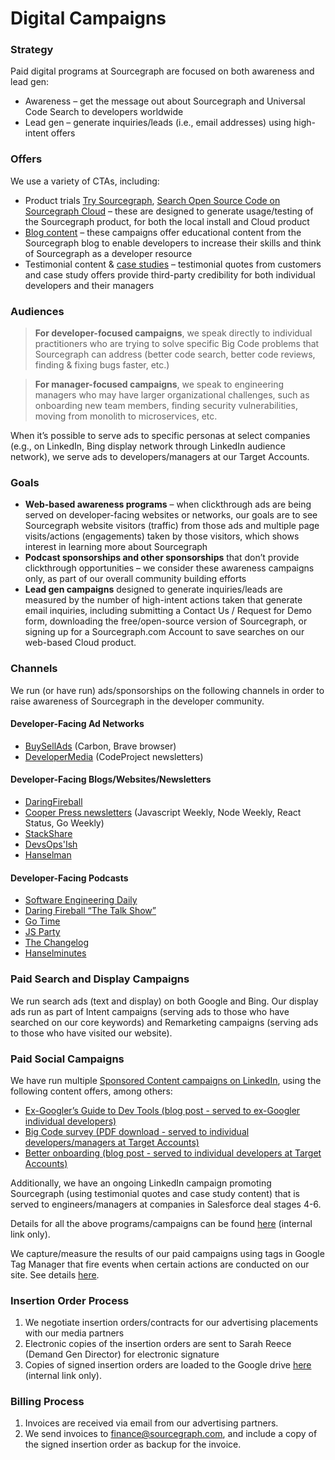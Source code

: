 # Digital Campaigns

### Strategy

Paid digital programs at Sourcegraph are focused on both awareness and lead gen:

- Awareness – get the message out about Sourcegraph and Universal Code Search to developers worldwide
- Lead gen – generate inquiries/leads (i.e., email addresses) using high-intent offers

### Offers

We use a variety of CTAs, including:

- Product trials [Try Sourcegraph](https://about.sourcegraph.com/get-started/), [Search Open Source Code on Sourcegraph Cloud](https://sourcegraph.com/search) – these are designed to generate usage/testing of the Sourcegraph product, for both the local install and Cloud product
- [Blog content](https://about.sourcegraph.com/blog/) – these campaigns offer educational content from the Sourcegraph blog to enable developers to increase their skills and think of Sourcegraph as a developer resource
- Testimonial content & [case studies](https://about.sourcegraph.com/case-studies/) – testimonial quotes from customers and case study offers provide third-party credibility for both individual developers and their managers

### Audiences

> **For developer-focused campaigns**, we speak directly to individual practitioners who are trying to solve specific Big Code problems that Sourcegraph can address (better code search, better code reviews, finding & fixing bugs faster, etc.)

> **For manager-focused campaigns**, we speak to engineering managers who may have larger organizational challenges, such as onboarding new team members, finding security vulnerabilities, moving from monolith to microservices, etc. 

When it’s possible to serve ads to specific personas at select companies (e.g., on LinkedIn, Bing display network through LinkedIn audience network), we serve ads to developers/managers at our Target Accounts.

### Goals

- **Web-based awareness programs** – when clickthrough ads are being served on developer-facing websites or networks, our goals are to see Sourcegraph website visitors (traffic) from those ads and multiple page visits/actions (engagements) taken by those visitors, which shows interest in learning more about Sourcegraph
- **Podcast sponsorships and other sponsorships** that don’t provide clickthrough opportunities – we consider these awareness campaigns only, as part of our overall community building efforts
- **Lead gen campaigns** designed to generate inquiries/leads are measured by the number of high-intent actions taken that generate email inquiries, including submitting a Contact Us / Request for Demo form, downloading the free/open-source version of Sourcegraph, or signing up for a Sourcegraph.com Account to save searches on our web-based Cloud product.

### Channels

We run (or have run) ads/sponsorships on the following channels in order to raise awareness of Sourcegraph in the developer community.

#### Developer-Facing Ad Networks

- [BuySellAds](https://www.buysellads.com/) (Carbon, Brave browser)
- [DeveloperMedia](https://developermedia.com/) (CodeProject newsletters)

#### Developer-Facing Blogs/Websites/Newsletters

- [DaringFireball](https://daringfireball.net/)
- [Cooper Press newsletters](https://cooperpress.com/) (Javascript Weekly, Node Weekly, React Status, Go Weekly)
- [StackShare](https://stackshare.io/feed)
- [DevsOps'Ish](https://devopsish.com/)
- [Hanselman](https://www.hanselman.com/)

#### Developer-Facing Podcasts
- [Software Engineering Daily](https://softwareengineeringdaily.com/)
- [Daring Fireball “The Talk Show”](https://daringfireball.net/thetalkshow/)
- [Go Time](https://changelog.com/gotime)
- [JS Party](https://changelog.com/jsparty)
- [The Changelog](https://changelog.com/podcast)
- [Hanselminutes](https://www.hanselminutes.com/)

### Paid Search and Display Campaigns

We run search ads (text and display) on both Google and Bing. Our display ads run as part of Intent campaigns (serving ads to those who have searched on our core keywords) and Remarketing campaigns (serving ads to those who have visited our website).

### Paid Social Campaigns

We have run multiple [Sponsored Content campaigns on LinkedIn](https://www.linkedin.com/company/sourcegraph/posts/?feedView=ads&viewAsMember=true), using the following content offers, among others:
- [Ex-Googler’s Guide to Dev Tools (blog post - served to ex-Googler individual developers)](https://about.sourcegraph.com/blog/ex-googler-guide-dev-tools/)
- [Big Code survey (PDF download - served to individual developers/managers at Target Accounts)](https://info.sourcegraph.com/emergence-of-big-code-2020-survey)
- [Better onboarding (blog post - served to individual developers at Target Accounts)](https://about.sourcegraph.com/blog/better-onboarding-how-to-prevent-codebase-overwhelm/)

Additionally, we have an ongoing LinkedIn campaign promoting Sourcegraph (using testimonial quotes and case study content) that is served to engineers/managers at companies in Salesforce deal stages 4-6.

Details for all the above programs/campaigns can be found [here](https://docs.google.com/spreadsheets/d/1IQbXQYKkwbGvG0ZN2YNLcfpkHGsbxnyl9EDbd7GXmew/edit?usp=sharing) (internal link only).

We capture/measure the results of our paid campaigns using tags in Google Tag Manager that fire events when certain actions are conducted on our site. See details [here](https://about.sourcegraph.com/handbook/marketing/ad_conversion_flows).

### Insertion Order Process

1. We negotiate insertion orders/contracts for our advertising placements with our media partners
2. Electronic copies of the insertion orders are sent to Sarah Reece (Demand Gen Director) for electronic signature
3. Copies of signed insertion orders are loaded to the Google drive [here](https://drive.google.com/drive/u/1/folders/1TChjJOeg94NxUc7pUbSdm6vTFNvYaG27) (internal link only).

### Billing Process

1. Invoices are received via email from our advertising partners.
2. We send invoices to <finance@sourcegraph.com>, and include a copy of the signed insertion order as backup for the invoice.
